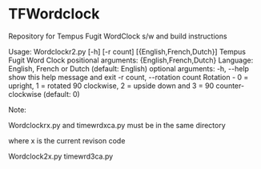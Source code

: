 # TFWordclock
Repository for Tempus Fugit WordClock s/w and build instructions

Usage: Wordclockr2.py [-h] [-r count] [{English,French,Dutch}] 
Tempus Fugit Word Clock 
positional arguments: {English,French,Dutch} Language: English, French or Dutch (default: English) 
optional arguments: -h, --help show this help message and exit -r count, --rotation count Rotation - 0 = upright, 
1 = rotated 90 clockwise, 2 = upside down and 3 = 90 counter-clockwise (default: 0)

Note:  

Wordclockrx.py and timewrdxca.py must be in the same directory

where x is the current revison code

Wordclock2x.py
timewrd3ca.py